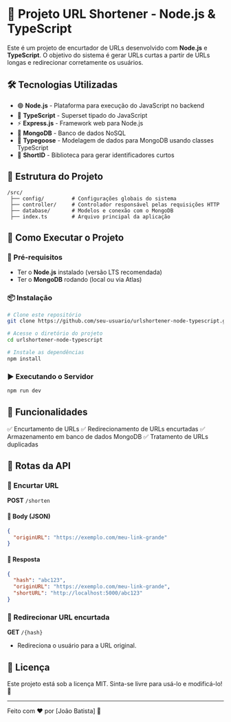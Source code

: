 # 🔗 Projeto URL Shortener - Node.js & TypeScript

Este é um projeto de encurtador de URLs desenvolvido com **Node.js** e **TypeScript**. O objetivo do sistema é gerar URLs curtas a partir de URLs longas e redirecionar corretamente os usuários.

## 🛠 Tecnologias Utilizadas

- 🟢 **Node.js** - Plataforma para execução do JavaScript no backend
- 📜 **TypeScript** - Superset tipado do JavaScript
- ⚡ **Express.js** - Framework web para Node.js
- 🍃 **MongoDB** - Banco de dados NoSQL
- 🎯 **Typegoose** - Modelagem de dados para MongoDB usando classes TypeScript
- 🔑 **ShortID** - Biblioteca para gerar identificadores curtos

## 📂 Estrutura do Projeto

```
/src/
 ├── config/         # Configurações globais do sistema
 ├── controller/     # Controlador responsável pelas requisições HTTP
 ├── database/       # Modelos e conexão com o MongoDB
 ├── index.ts        # Arquivo principal da aplicação
```

## 🚀 Como Executar o Projeto

### 🎲 Pré-requisitos
- Ter o **Node.js** instalado (versão LTS recomendada)
- Ter o **MongoDB** rodando (local ou via Atlas)

### 📦 Instalação
```bash
# Clone este repositório
git clone https://github.com/seu-usuario/urlshortener-node-typescript.git

# Acesse o diretório do projeto
cd urlshortener-node-typescript

# Instale as dependências
npm install
```

### ▶️ Executando o Servidor
```bash
npm run dev
```

## 📌 Funcionalidades
✅ Encurtamento de URLs
✅ Redirecionamento de URLs encurtadas
✅ Armazenamento em banco de dados MongoDB
✅ Tratamento de URLs duplicadas

## 📡 Rotas da API

### 🔹 Encurtar URL
**POST** `/shorten`
#### 🔽 Body (JSON)
```json
{
  "originURL": "https://exemplo.com/meu-link-grande"
}
```
#### 🔼 Resposta
```json
{
  "hash": "abc123",
  "originURL": "https://exemplo.com/meu-link-grande",
  "shortURL": "http://localhost:5000/abc123"
}
```

### 🔹 Redirecionar URL encurtada
**GET** `/{hash}`
- Redireciona o usuário para a URL original.

## 📜 Licença
Este projeto está sob a licença MIT. Sinta-se livre para usá-lo e modificá-lo! 🎉

---

Feito com ❤️ por [João Batista] 🚀
